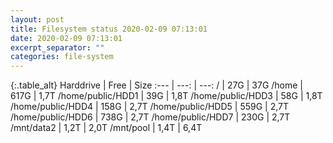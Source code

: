 ```yaml
---
layout: post
title: Filesystem status 2020-02-09 07:13:01
date: 2020-02-09 07:13:01
excerpt_separator: ""
categories: file-system
---
```

{:.table_alt}
Harddrive | Free | Size
:--- | ---: | ---:
/ | 27G | 37G
/home | 617G | 1,7T
/home/public/HDD1 | 39G | 1,8T
/home/public/HDD3 | 58G | 1,8T
/home/public/HDD4 | 158G | 2,7T
/home/public/HDD5 | 559G | 2,7T
/home/public/HDD6 | 738G | 2,7T
/home/public/HDD7 | 230G | 2,7T
/mnt/data2 | 1,2T | 2,0T
/mnt/pool | 1,4T | 6,4T
